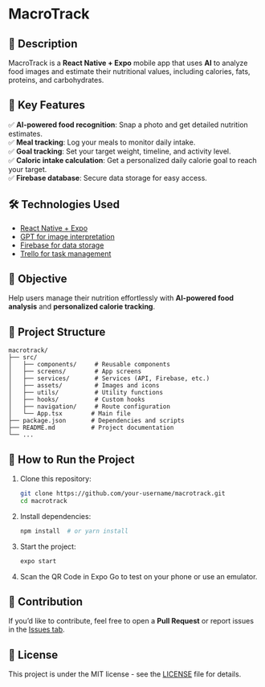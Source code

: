 # MacroTrack

## 📌 Description

MacroTrack is a **React Native + Expo** mobile app that uses **AI** to analyze food images and estimate their nutritional values, including calories, fats, proteins, and carbohydrates.

## 🚀 Key Features

✅ **AI-powered food recognition**: Snap a photo and get detailed nutrition estimates.  
✅ **Meal tracking**: Log your meals to monitor daily intake.  
✅ **Goal tracking**: Set your target weight, timeline, and activity level.  
✅ **Caloric intake calculation**: Get a personalized daily calorie goal to reach your target.  
✅ **Firebase database**: Secure data storage for easy access.

## 🛠 Technologies Used

- [React Native + Expo](https://expo.dev/)
- [GPT for image interpretation](https://openai.com/)
- [Firebase for data storage](https://firebase.google.com/)
- [Trello for task management](https://trello.com/)

## 🎯 Objective

Help users manage their nutrition effortlessly with **AI-powered food analysis** and **personalized calorie tracking**.

## 📂 Project Structure

```
macrotrack/
├── src/
│   ├── components/     # Reusable components
│   ├── screens/        # App screens
│   ├── services/       # Services (API, Firebase, etc.)
│   ├── assets/         # Images and icons
│   ├── utils/          # Utility functions
│   ├── hooks/          # Custom hooks
│   ├── navigation/     # Route configuration
│   └── App.tsx        # Main file
├── package.json       # Dependencies and scripts
├── README.md          # Project documentation
└── ...
```

## 🚀 How to Run the Project

1. Clone this repository:
   ```sh
   git clone https://github.com/your-username/macrotrack.git
   cd macrotrack
   ```
2. Install dependencies:
   ```sh
   npm install  # or yarn install
   ```
3. Start the project:
   ```sh
   expo start
   ```
4. Scan the QR Code in Expo Go to test on your phone or use an emulator.

## 📌 Contribution

If you’d like to contribute, feel free to open a **Pull Request** or report issues in the [Issues tab](https://github.com/garizzutto/macrotrack/issues).

## 📜 License

This project is under the MIT license - see the [LICENSE](LICENSE) file for details.

